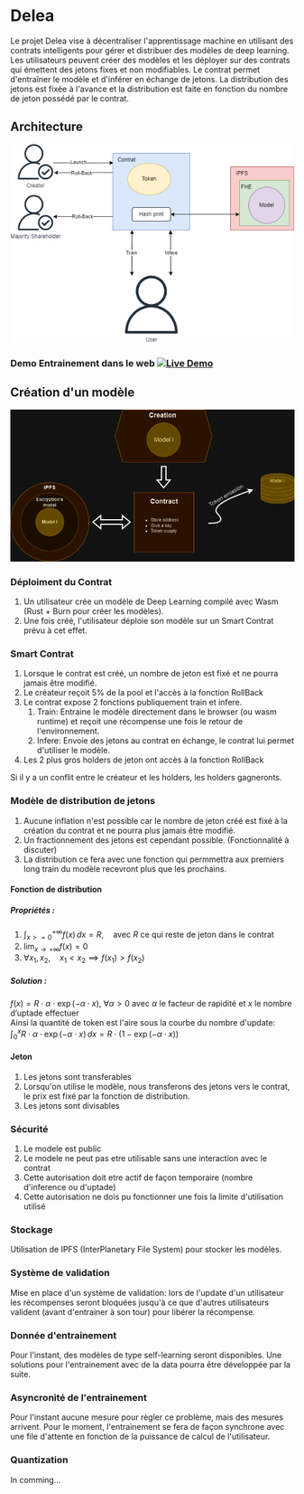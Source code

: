 # Delea

Le projet Delea vise à décentraliser l'apprentissage machine en utilisant des contrats intelligents pour gérer et distribuer des modèles de deep learning. Les utilisateurs peuvent créer des modèles et les déployer sur des contrats qui émettent des jetons fixes et non modifiables. Le contrat permet d'entraîner le modèle et d'inférer en échange de jetons. La distribution des jetons est fixée à l'avance et la distribution est faite en fonction du nombre de jeton possédé par le contrat.

## Architecture

![Architecture de Delea](Archi_globale.png)

### Demo Entrainement dans le web [![Live Demo](https://img.shields.io/badge/live-demo-brightgreen)](https://mathiskrvl.github.io/Burn-Train-web/)

## Création d'un modèle

![Création d'un modèle via le contrat](Model_creation.png)

### Déploiment du Contrat

1. Un utilisateur crée un modèle de Deep Learning compilé avec Wasm (Rust + Burn pour créer les modèles).
2. Une fois créé, l'utilisateur déploie son modèle sur un Smart Contrat prévu à cet effet.

### Smart Contrat

1. Lorsque le contrat est créé, un nombre de jeton est fixé et ne pourra jamais être modifié.
2. Le créateur reçoit 5% de la pool et l'accès à la fonction RollBack
3. Le contrat expose 2 fonctions publiquement train et infere.
    1. Train: Entraine le modèle directement dans le browser (ou wasm runtime) et reçoit une récompense une fois le retour de l'environnement.
    2. Infere: Envoie des jetons au contrat en échange, le contrat lui permet d'utiliser le modèle.
4. Les 2 plus gros holders de jeton ont accès à la fonction RollBack

Si il y a un conflit entre le créateur et les holders, les holders gagneronts.

### Modèle de distribution de jetons

1. Aucune inflation n'est possible car le nombre de jeton créé est fixé à la création du contrat et ne pourra plus jamais être modifié.
2. Un fractionnement des jetons est cependant possible. (Fonctionnalité à discuter)
3. La distribution ce fera avec une fonction qui permmettra aux premiers long train du modèle recevront plus que les prochains.

#### Fonction de distribution

##### Propriétés :

1. $\int_{x>=0}^{+\infty} f(x) \, dx = R,\quad\text{avec } R \text{ ce qui reste de jeton dans le contrat }$
2. $\lim_{x \to +\infty} f(x) = 0$
3. $\forall x_1, x_2,\quad x_1 < x_2 \implies f(x_1) > f(x_2)$

##### Solution :

$f(x) = R\cdot\alpha\cdot\exp(-\alpha \cdot x),\ \forall \alpha > 0\text{ avec }\alpha\text{ le facteur de rapidité et }x\text{ le nombre d'uptade effectuer}$ \
Ainsi la quantité de token est l'aire sous la courbe du nombre d'update: \
$\int_{0}^{x}  R\cdot\alpha\cdot\exp(-\alpha \cdot x)\,dx = R\cdot(1 - \exp(-\alpha \cdot x))$

#### Jeton

1. Les jetons sont transferables
2. Lorsqu'on utilise le modèle, nous transferons des jetons vers le contrat, le prix est fixé par la fonction de distribution. 
3. Les jetons sont divisables

### Sécurité

1. Le modele est public
2. Le modele ne peut pas etre utilisable sans une interaction avec le contrat
3. Cette autorisation doit etre actif de façon temporaire (nombre d'inference ou d'uptade)
4. Cette autorisation ne dois pu fonctionner une fois la limite d'utilisation utilisé

### Stockage

Utilisation de IPFS (InterPlanetary File System) pour stocker les modèles.

### Système de validation

Mise en place d'un système de validation: lors de l'update d'un utilisateur les récompenses seront bloquées jusqu'à ce que d'autres utilisateurs valident (avant d'entrainer à son tour) pour libérer la récompense.

### Donnée d'entrainement

Pour l'instant, des modèles de type self-learning seront disponibles.
Une solutions pour l'entrainement avec de la data pourra être développée par la suite.

### Asyncronité de l'entrainement

Pour l'instant aucune mesure pour règler ce problème, mais des mesures arrivent.
Pour le moment, l'entrainement se fera de façon synchrone avec une file d'attente en fonction de la puissance de calcul de l'utilisateur.

### Quantization

In comming...
